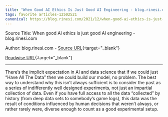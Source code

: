```yaml
---
title: "When Good AI Ethics Is Just Good AI Engineering - blog.rinesi.com (263624674)"
tags: favorite articles-12502521
canonical: https://blog.rinesi.com/2021/12/when-good-ai-ethics-is-just-good-ai-engineering/
---
```


Source Title: When good AI ethics is just good AI engineering - blog.rinesi.com

Author: blog.rinesi.com - [Source URL](https://blog.rinesi.com/2021/12/when-good-ai-ethics-is-just-good-ai-engineering/){:target="_blank"}

[Readwise URL](https://readwise.io/open/263624674){:target="_blank"}

---

There’s the implicit expectation in AI and data science that if we could just “Have All The Data” then we could build our model, no problem. The best way to understand why this isn’t always sufficient is to consider the past as a series of indifferently well designed experiments, not just an impartial collection of data. Even if you have full access to all the data “collected” by history (from deep data sets to somebody’s game logs), this data was the result of conditions influenced by human decisions that weren’t always, or rather rarely were, diverse enough to count as a good experimental setup.
